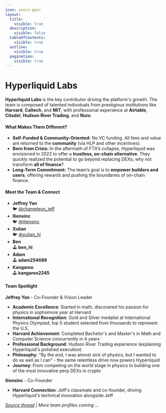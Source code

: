 ```yaml
---
icon: users-gear
layout:
  title:
    visible: true
  description:
    visible: false
  tableOfContents:
    visible: true
  outline:
    visible: true
  pagination:
    visible: true
---
```


# Hyperliquid Labs

**Hyperliquid Labs** is the key contributor driving the platform's growth. The team is composed of talented individuals from prestigious institutions like **Harvard**, **Caltech**, and **MIT**, with professional experience at **Airtable**, **Citadel**, **Hudson River Trading**, and **Nuro**.

#### **What Makes Them Different?**

* **Self-Funded & Community-Oriented:** No VC funding. All fees and value are returned to the **community** (via HLP and other incentives).
* **Born from Crisis:** In the aftermath of FTX’s collapse, Hyperliquid was envisioned in 2022 to offer a **trustless, on-chain alternative**. They quickly realized the potential to go beyond replacing DEXs; why not transform **all of finance**?
* **Long-Term Commitment:** The team’s goal is to **empower builders and users**, offering rewards and pushing the boundaries of on-chain finance.

#### **Meet the Team & Connect**

* **Jeffrey Yan** \
  🐦 [@chameleon\_jeff](https://twitter.com/chameleon_jeff)
* **Iliensinc** \
  🐦 [@iliensinc](https://twitter.com/iliensinc)
* **Xulian**\
  🐦 [@xulian\_hl](https://x.com/xulian_hl)
* **Ben**\
  🕹️ **ben\_hl**
* **Adam**\
  🕹️ **adam254689**
* **Kangaroo**\
  🕹️ **kangaroo2245**

#### Team Spotlight

**Jeffrey Yan** - Co-Founder & Vision Leader

* **Academic Excellence**: Started in math, discovered his passion for physics in sophomore year at Harvard
* **International Recognition**: Gold and Silver medalist at International Physics Olympiad, top 5 student selected from thousands to represent the U.S.
* **Harvard Achievement**: Completed Bachelor's and Master's in Math and Computer Science concurrently in 4 years
* **Professional Background**: Hudson River Trading experience (explaining Hyperliquid's polished execution)
* **Philosophy**: "By the end, I was almost sick of physics, but I wanted to do as well as I can" - the same relentless drive now powers Hyperliquid
* **Journey**: From competing on the world stage in physics to building one of the most innovative perp DEXs in crypto

**iliensinc** - Co-Founder

* **Harvard Connection**: Jeff's classmate and co-founder, driving Hyperliquid's technical innovation alongside Jeff

[_Source thread_](https://x.com/kirbyongeo/status/1890587714094878748) _| More team profiles coming ..._
